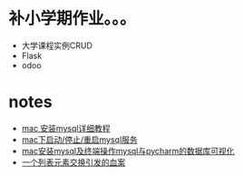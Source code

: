 # 补小学期作业。。。
  - 大学课程实例CRUD
  - Flask
  - odoo

# notes
  - [mac 安装mysql详细教程](https://www.jianshu.com/p/07a9826898c0)
  - [mac下启动/停止/重启mysql服务](https://blog.csdn.net/czb_Corbin/article/details/72718781)
  - [mac安装mysql及终端操作mysql与pycharm的数据库可视化](https://blog.csdn.net/sun_wangdong/article/details/78404236)
  - [一个列表元素交换引发的血案](https://www.jianshu.com/p/bfc178f1398f)
